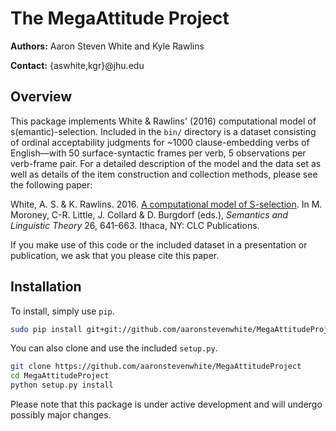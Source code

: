 # The MegaAttitude Project

**Authors:** Aaron Steven White and Kyle Rawlins

**Contact:** {aswhite,kgr}@jhu.edu

## Overview

This package implements White & Rawlins' (2016) computational model of s(emantic)-selection. Included in the `bin/` directory is a dataset consisting of ordinal acceptability judgments for ~1000 clause-embedding verbs of English—with 50 surface-syntactic frames per verb, 5 observations per verb-frame pair.  For a detailed description of the model and the data set as well as details of the item construction and collection methods, please see the following paper:

White, A. S. & K. Rawlins. 2016. [A computational model of S-selection](http://aswhite.net/media/papers/white_computational_2016_salt.pdf). In M. Moroney, C-R. Little, J. Collard & D. Burgdorf (eds.), *Semantics and Linguistic Theory* 26, 641-663. Ithaca, NY: CLC Publications.

If you make use of this code or the included dataset in a presentation or publication, we ask that you please cite this paper.

## Installation

To install, simply use `pip`.

```bash
sudo pip install git+git://github.com/aaronstevenwhite/MegaAttitudeProject.git
```

You can also clone and use the included `setup.py`.

```bash
git clone https://github.com/aaronstevenwhite/MegaAttitudeProject
cd MegaAttitudeProject
python setup.py install
```

Please note that this package is under active development and will undergo possibly major changes.
